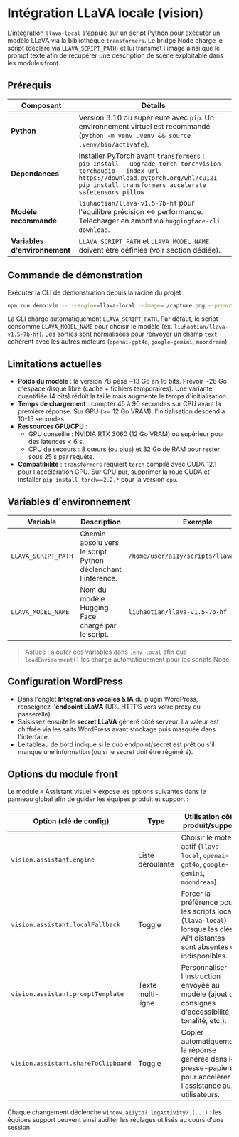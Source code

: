 # Intégration LLaVA locale (vision)

L'intégration `llava-local` s'appuie sur un script Python pour exécuter un modèle LLaVA via la bibliothèque `transformers`. Le bridge Node charge le script (déclaré via `LLAVA_SCRIPT_PATH`) et lui transmet l'image ainsi que le prompt texte afin de récupérer une description de scène exploitable dans les modules front.

## Prérequis

| Composant | Détails |
| --- | --- |
| **Python** | Version 3.10 ou supérieure avec `pip`. Un environnement virtuel est recommandé (`python -m venv .venv && source .venv/bin/activate`). |
| **Dépendances** | Installer PyTorch avant `transformers` :<br>`pip install --upgrade torch torchvision torchaudio --index-url https://download.pytorch.org/whl/cu121`<br>`pip install transformers accelerate safetensors pillow` |
| **Modèle recommandé** | `liuhaotian/llava-v1.5-7b-hf` pour l'équilibre précision ↔ performance. Télécharger en amont via `huggingface-cli download`. |
| **Variables d'environnement** | `LLAVA_SCRIPT_PATH` et `LLAVA_MODEL_NAME` doivent être définies (voir section dédiée). |

## Commande de démonstration

Exécuter la CLI de démonstration depuis la racine du projet :

```bash
npm run demo:vlm -- --engine=llava-local --image=./capture.png --prompt="Décrire la scène"
```

La CLI charge automatiquement `LLAVA_SCRIPT_PATH`. Par défaut, le script consomme `LLAVA_MODEL_NAME` pour choisir le modèle (ex. `liuhaotian/llava-v1.5-7b-hf`). Les sorties sont normalisées pour renvoyer un champ `text` cohérent avec les autres moteurs (`openai-gpt4o`, `google-gemini`, `moondream`).

## Limitations actuelles

- **Poids du modèle** : la version 7B pèse ~13 Go en 16 bits. Prévoir ~26 Go d'espace disque libre (cache + fichiers temporaires). Une variante quantifiée (4 bits) réduit la taille mais augmente le temps d'initialisation.
- **Temps de chargement** : compter 45 à 90 secondes sur CPU avant la première réponse. Sur GPU (>= 12 Go VRAM), l'initialisation descend à 10-15 secondes.
- **Ressources GPU/CPU** :
  - GPU conseillé : NVIDIA RTX 3060 (12 Go VRAM) ou supérieur pour des latences < 6 s.
  - CPU de secours : 8 cœurs (ou plus) et 32 Go de RAM pour rester sous 25 s par requête.
- **Compatibilité** : `transformers` requiert `torch` compilé avec CUDA 12.1 pour l'accélération GPU. Sur CPU pur, supprimer la roue CUDA et installer `pip install torch==2.2.*` pour la version `cpu`.

## Variables d'environnement

| Variable | Description | Exemple |
| --- | --- | --- |
| `LLAVA_SCRIPT_PATH` | Chemin absolu vers le script Python déclenchant l'inférence. | `/home/user/a11y/scripts/llava_infer.py` |
| `LLAVA_MODEL_NAME` | Nom du modèle Hugging Face chargé par le script. | `liuhaotian/llava-v1.5-7b-hf` |

> Astuce : ajouter ces variables dans `.env.local` afin que `loadEnvironment()` les charge automatiquement pour les scripts Node.

## Configuration WordPress

- Dans l'onglet **Intégrations vocales & IA** du plugin WordPress, renseignez l'**endpoint LLaVA** (URL HTTPS vers votre proxy ou passerelle).
- Saisissez ensuite le **secret LLaVA** généré côté serveur. La valeur est chiffrée via les salts WordPress avant stockage puis masquée dans l'interface.
- Le tableau de bord indique si le duo endpoint/secret est prêt ou s'il manque une information (ou si le secret doit être régénéré).

## Options du module front

Le module « Assistant visuel » expose les options suivantes dans le panneau global afin de guider les équipes produit et support :

| Option (clé de config) | Type | Utilisation côté produit/support |
| --- | --- | --- |
| `vision.assistant.engine` | Liste déroulante | Choisir le moteur actif (`llava-local`, `openai-gpt4o`, `google-gemini`, `moondream`). |
| `vision.assistant.localFallback` | Toggle | Forcer la préférence pour les scripts locaux (`llava-local`) lorsque les clés API distantes sont absentes ou indisponibles. |
| `vision.assistant.promptTemplate` | Texte multi-ligne | Personnaliser l'instruction envoyée au modèle (ajout de consignes d'accessibilité, tonalité, etc.). |
| `vision.assistant.shareToClipboard` | Toggle | Copier automatiquement la réponse générée dans le presse-papiers pour accélérer l'assistance aux utilisateurs. |

Chaque changement déclenche `window.a11ytb?.logActivity?.(...)` : les équipes support peuvent ainsi auditer les réglages utilisés au cours d'une session.
